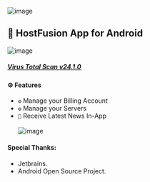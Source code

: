 ![image](https://github.com/user-attachments/assets/2d3bd635-7db7-4424-9720-d58016f23012)
## 📱 HostFusion App for Android
![image](https://github.com/user-attachments/assets/7b5e3f1a-d0de-4571-8ba0-ac9196f8e014)
##### [Virus Total Scan v24.1.0](https://www.virustotal.com/gui/file/f75e373ed2bf26488a0af492b80e0faad592c1baa0dc4c5a0d2d6a46af5995c8?nocache=1)
#### ⚙️ Features
- ` ⚙️ ` Manage your Billing Account
- ` ⚙️ ` Manage your Servers
- ` 🔏 ` Receive Latest News In-App <br><br>
![image](https://github.com/user-attachments/assets/bdb23dc1-3ba8-4191-9e37-d5e8132f044b)

#### Special Thanks:
- Jetbrains.
- Android Open Source Project.

